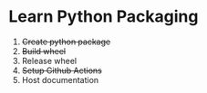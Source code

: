 # Learn Python Packaging

1. ~~Create python package~~
2. ~~Build wheel~~
3. Release wheel
4. ~~Setup Github Actions~~
5. Host documentation
